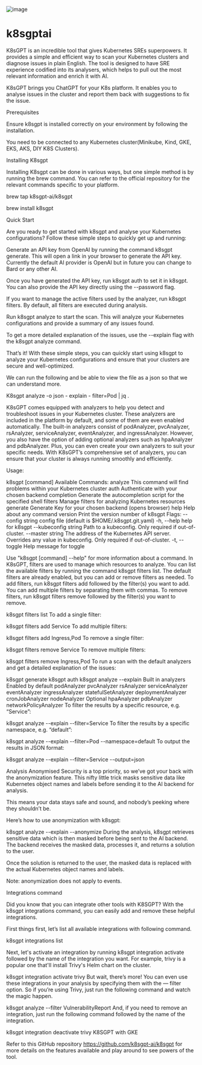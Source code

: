 ![image](https://github.com/user-attachments/assets/7f726d0b-5433-4564-a351-c778f96bf68e)


# k8sgptai
K8sGPT is an incredible tool that gives Kubernetes SREs superpowers.  It provides a simple and efficient way to scan your Kubernetes clusters and diagnose issues in plain English.  The tool is designed to have SRE experience codified into its analysers, which helps to pull out the most relevant information and enrich it with AI.

K8sGPT brings you ChatGPT for your K8s platform. It enables you to analyse issues in the cluster and report them back with suggestions to fix the issue.

Prerequisites  

Ensure k8sgpt is installed correctly on your environment by following the installation.

You need to be connected to any Kubernetes cluster(Minikube, Kind, GKE, EKS, AKS, DIY K8S Clusters).

Installing K8sgpt

Installing K8sgpt can be done in various ways, but one simple method is by running the brew command. You can refer to the official repository for the relevant commands specific to your platform.

brew tap k8sgpt-ai/k8sgpt

brew install k8sgpt

Quick Start

Are you ready to get started with k8sgpt and analyse your Kubernetes configurations? Follow these simple steps to quickly get up and running:

Generate an API key from OpenAI by running the command k8sgpt generate. This will open a link in your browser to generate the API key. Currently the default AI provider is OpenAI but in future you can change to Bard or any other AI.

Once you have generated the API key, run k8sgpt auth to set it in k8sgpt. You can also provide the API key directly using the --password flag.

If you want to manage the active filters used by the analyzer, run k8sgpt filters. By default, all filters are executed during analysis.

Run k8sgpt analyze to start the scan. This will analyze your Kubernetes configurations and provide a summary of any issues found.

To get a more detailed explanation of the issues, use the --explain flag with the k8sgpt analyze command.

That’s it! With these simple steps, you can quickly start using k8sgpt to analyze your Kubernetes configurations and ensure that your clusters are secure and well-optimized.

We can run the following and be able to view the file as a json so that we can understand more.

K8sgpt analyze -o json - explain - filter=Pod | jq .

K8sGPT comes equipped with analyzers to help you detect and troubleshoot issues in your Kubernetes cluster. These analyzers are included in the platform by default, and some of them are even enabled automatically. The built-in analyzers consist of podAnalyzer, pvcAnalyzer, rsAnalyzer, serviceAnalyzer, eventAnalyzer, and ingressAnalyzer. However, you also have the option of adding optional analyzers such as hpaAnalyzer and pdbAnalyzer. Plus, you can even create your own analyzers to suit your specific needs. With K8sGPT’s comprehensive set of analyzers, you can ensure that your cluster is always running smoothly and efficiently.

Usage:

  k8sgpt [command]
Available Commands:
  analyze     This command will find problems within your Kubernetes cluster
  auth        Authenticate with your chosen backend
  completion  Generate the autocompletion script for the specified shell
  filters     Manage filters for analyzing Kubernetes resources
  generate    Generate Key for your chosen backend (opens browser)
  help        Help about any command
  version     Print the version number of k8sgpt
Flags:
      --config string       config file (default is $HOME/.k8sgpt.git.yaml)
  -h, --help                help for k8sgpt
      --kubeconfig string   Path to a kubeconfig. Only required if out-of-cluster.
      --master string       The address of the Kubernetes API server. Overrides any value in kubeconfig. Only required if out-of-cluster.
  -t, --toggle              Help message for toggle

Use "k8sgpt [command] --help" for more information about a command.
In K8sGPT, filters are used to manage which resources to analyze. You can list the available filters by running the command k8sgpt filters list. The default filters are already enabled, but you can add or remove filters as needed. To add filters, run k8sgpt filters add followed by the filter(s) you want to add. You can add multiple filters by separating them with commas. To remove filters, run k8sgpt filters remove followed by the filter(s) you want to remove.

k8sgpt filters list
To add a single filter:

k8sgpt filters add Service
To add multiple filters:

k8sgpt filters add Ingress,Pod
To remove a single filter:

k8sgpt filters remove Service
To remove multiple filters:

k8sgpt filters remove Ingress,Pod
To run a scan with the default analyzers and get a detailed explanation of the issues:

k8sgpt generate
k8sgpt auth
k8sgpt analyze --explain
Built in analyzers
Enabled by default
podAnalyzer
pvcAnalyzer
rsAnalyzer
serviceAnalyzer
eventAnalyzer
ingressAnalyzer
statefulSetAnalyzer
deploymentAnalyzer
cronJobAnalyzer
nodeAnalyzer
Optional
hpaAnalyzer
pdbAnalyzer
networkPolicyAnalyzer
To filter the results by a specific resource, e.g. “Service”:

k8sgpt analyze --explain --filter=Service
To filter the results by a specific namespace, e.g. “default”:

k8sgpt analyze --explain --filter=Pod --namespace=default
To output the results in JSON format:

k8sgpt analyze --explain --filter=Service --output=json

Analysis Anonymised
Security is a top priority, so we’ve got your back with the anonymization feature. This nifty little trick masks sensitive data like Kubernetes object names and labels before sending it to the AI backend for analysis.

This means your data stays safe and sound, and nobody’s peeking where they shouldn’t be.

Here’s how to use anonymization with k8sgpt:

k8sgpt analyze --explain --anonymize
During the analysis, k8sgpt retrieves sensitive data which is then masked before being sent to the AI backend. The backend receives the masked data, processes it, and returns a solution to the user.

Once the solution is returned to the user, the masked data is replaced with the actual Kubernetes object names and labels.

Note: anonymization does not apply to events.

Integrations command

Did you know that you can integrate other tools with K8SGPT? With the k8sgpt integrations command, you can easily add and remove these helpful integrations.

First things first, let’s list all available integrations with following command.

k8sgpt integrations list

Next, let's activate an integration by running k8sgpt integration activate followed by the name of the integration you want. For example, trivy is a popular one that'll install Trivy's Helm chart on the cluster.

k8sgpt integration activate trivy
But wait, there’s more! You can even use these integrations in your analysis by specifying them with the — filter option. So if you’re using Trivy, just run the following command and watch the magic happen.

k8sgpt analyze --filter VulnerabilityReport
And, if you need to remove an integration, just run the following command followed by the name of the integration.

k8sgpt integration deactivate trivy
K8SGPT with GKE

Refer to this GitHub repository https://github.com/k8sgpt-ai/k8sgpt for more details on the features available and play around to see powers of the tool.
